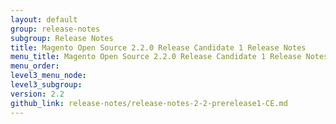 ```yaml
---
layout: default
group: release-notes
subgroup: Release Notes
title: Magento Open Source 2.2.0 Release Candidate 1 Release Notes
menu_title: Magento Open Source 2.2.0 Release Candidate 1 Release Notes
menu_order:
level3_menu_node:
level3_subgroup:
version: 2.2
github_link: release-notes/release-notes-2-2-prerelease1-CE.md
---
```


<!-- place holder source file for redirects to work -->
